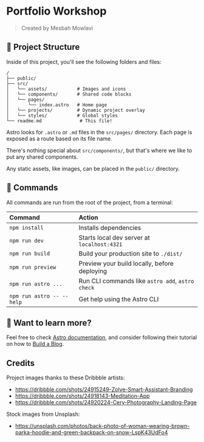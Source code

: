 # Portfolio Workshop
> Created by Mesbah Mowlavi


## 🚀 Project Structure

Inside of this project, you'll see the following folders and files:

```text
/
├── public/
├── src/
│   └── assets/           # Images and icons
│   └── components/       # Shared code blocks
│   └── pages/
│       └── index.astro   # Home page
│   └── projects/         # Dynamic project overlay
│   └── styles/           # Global styles
└── readme.md              # This file!
```

Astro looks for `.astro` or `.md` files in the `src/pages/` directory. Each page is exposed as a route based on its file name.

There's nothing special about `src/components/`, but that's where we like to put any shared components.

Any static assets, like images, can be placed in the `public/` directory.

## 🧞 Commands

All commands are run from the root of the project, from a terminal:

| Command                   | Action                                           |
| :------------------------ | :----------------------------------------------- |
| `npm install`             | Installs dependencies                            |
| `npm run dev`             | Starts local dev server at `localhost:4321`      |
| `npm run build`           | Build your production site to `./dist/`          |
| `npm run preview`         | Preview your build locally, before deploying     |
| `npm run astro ...`       | Run CLI commands like `astro add`, `astro check` |
| `npm run astro -- --help` | Get help using the Astro CLI                     |

## 👀 Want to learn more?

Feel free to check [Astro documentation](https://docs.astro.build), and consider following their tutorial on how to [Build a Blog](https://docs.astro.build/en/tutorial/0-introduction/).

## Credits
Project images thanks to these Dribbble artists:
- https://dribbble.com/shots/24915249-Zolve-Smart-Assistant-Branding
- https://dribbble.com/shots/24918143-Meditation-App
- https://dribbble.com/shots/24920224-Cery-Photography-Landing-Page

Stock images from Unsplash:
- https://unsplash.com/photos/back-photo-of-woman-wearing-brown-parka-hoodie-and-green-backpack-on-snow-LspK43UdFo4
